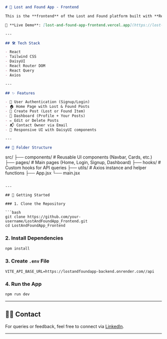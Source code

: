 

```markdown
# 🎒 Lost and Found App - Frontend

This is the **frontend** of the Lost and Found platform built with **React**, **Tailwind CSS**, **DaisyUI**, and **React Query**. It allows users to report lost or found items, view posts, and contact the item owner.

🔗 **Live Demo**: [lost-and-found-app-frontend.vercel.app](https://lost-and-found-app-frontend.vercel.app)

---

## 🛠️ Tech Stack

- React
- Tailwind CSS
- DaisyUI
- React Router DOM
- React Query
- Axios

---

## ✨ Features

- 🔐 User Authentication (Signup/Login)
- 🏠 Home Page with Lost & Found Posts
- 📄 Create Post (Lost or Found Item)
- 👤 Dashboard (Profile + Your Posts)
- ✏️ Edit or Delete Posts
- 📬 Contact Owner via Email
- 📱 Responsive UI with DaisyUI components

---

## 📁 Folder Structure

````

src/
├── components/       # Reusable UI components (Navbar, Cards, etc.)
├── pages/            # Main pages (Home, Login, Signup, Dashboard)
├── hooks/            # Custom hooks for API queries
├── utils/            # Axios instance and helper functions
├── App.jsx
└── main.jsx

````

---

## 🚀 Getting Started

### 1. Clone the Repository

```bash
git clone https://github.com/your-username/LostAndFoundApp_Frontend.git
cd LostAndFoundApp_Frontend
````

### 2. Install Dependencies

```bash
npm install
```

### 3. Create `.env` File

```env
VITE_API_BASE_URL=https://lostandfoundapp-backend.onrender.com//api
```

### 4. Run the App

```bash
npm run dev
```

---



## 🙋‍♂️ Contact

For queries or feedback, feel free to connect via [LinkedIn](https://www.linkedin.com/in/vivekvodnala/).

---

```
